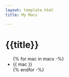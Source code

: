 ```yaml
---
layout: template.html
title: My Macs

---
```


# {{title}}
<ul>
    {% for mac in macs -%}
    <li>{{ mac }}</li>
    {% endfor -%}
</ul>

